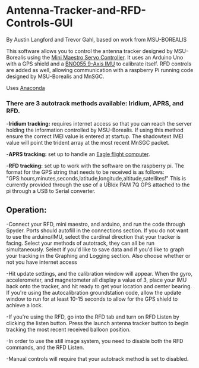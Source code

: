 # Antenna-Tracker-and-RFD-Controls-GUI
By Austin Langford and Trevor Gahl, based on work from MSU-BOREALIS


This software allows you to control the antenna tracker designed by MSU-Borealis using the [Mini Maestro Servo Controller](https://www.pololu.com/product/1354).
It uses an Arduino Uno with a GPS shield and a [BNO055 9-Axis IMU](https://learn.adafruit.com/adafruit-bno055-absolute-orientation-sensor/overview) to calibrate itself.
RFD controls are added as well, allowing communication with a raspberry Pi running code designed by MSU-Borealis and MnSGC.


Uses [Anaconda](https://www.continuum.io/)

### There are 3 autotrack methods available: Iridium, APRS, and RFD.

-**Iridium tracking:** requires internet access so that you can reach the server holding the information controlled by MSU-Borealis. If using this method ensure the correct IMEI value is entered at startup. The shadowtext IMEI value will point the trident array at the most recent MnSGC packet.

-**APRS tracking:** set up to handle an [Eagle flight computer](http://www.highaltitudescience.com/products/eagle-flight-computer).

-**RFD tracking:** set up to work with the software on the raspberry pi. The format for the GPS string that needs to be received is as follows: "GPS:hours,minutes,seconds,latitude,longitude,altitude,satellites!" This is currently provided through the use of a UBlox PAM 7Q GPS attached to the pi through a USB to Serial converter.

## Operation:

-Connect your RFD, mini maestro, and arduino, and run the code through Spyder. Ports should autofill in the connections section. If you do not want to use the arduino/IMU, select the cardinal direction that your tracker is facing.
Select your methods of autotrack, they can all be run simultaneously. Select if you'd like to save data and if you'd like to graph your tracking in the Graphing and Logging section. Also choose whether or not you have internet access

-Hit update settings, and the calibration window will appear. When the gyro, accelerometer, and magnetometer all display a value of 3, place your IMU back onto the tracker, and hit ready to get your location and center bearing. If you're using the autocalibration groundstation code, allow the update window to run for at least 10-15 seconds to allow for the GPS shield to achieve a lock.

-If you're using the RFD, go into the RFD tab and turn on RFD Listen by clicking the listen button. Press the launch antenna tracker button to begin tracking the most recent received balloon position.

-In order to use the still image system, you need to disable both the RFD commands, and the RFD Listen. 

-Manual controls will require that your autotrack method is set to disabled.
